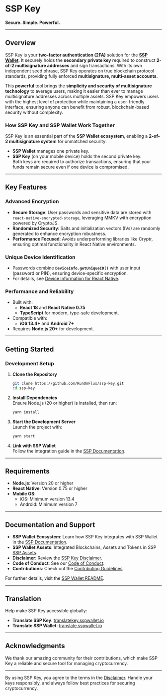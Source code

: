 # SSP Key

**Secure. Simple. Powerful.**

---

## Overview


SSP Key is your **two-factor authentication (2FA)** solution for the  **[SSP Wallet](https://sspwallet.io)**. It securely holds the **secondary private key** required to construct **2-of-2 multisignature addresses** and sign transactions. With its own independent seed phrase, SSP Key operates on true blockchain protocol standards, providing fully enforced **multisignature, multi-asset accounts**.  

This **powerful** tool brings the **simplicity and security of multisignature technology** to average users, making it easier than ever to manage multisignature addresses across multiple assets. SSP Key empowers users with the highest level of protection while maintaining a user-friendly interface, ensuring anyone can benefit from robust, blockchain-based security without complexity.  


### How SSP Key and SSP Wallet Work Together

SSP Key is an essential part of the **SSP Wallet ecosystem**, enabling a **2-of-2 multisignature system** for unmatched security:
- **SSP Wallet** manages one private key.  
- **SSP Key** (on your mobile device) holds the second private key.  
Both keys are required to authorize transactions, ensuring that your funds remain secure even if one device is compromised.

---

## Key Features

### **Advanced Encryption**
- **Secure Storage**: User passwords and sensitive data are stored with `react-native-encrypted-storage`, leveraging MMKV with encryption powered by CryptoJS.
- **Randomized Security**: Salts and initialization vectors (IVs) are randomly generated to enhance encryption robustness.
- **Performance Focused**: Avoids underperforming libraries like Cryptr, ensuring optimal functionality in React Native environments.

### **Unique Device Identification**
- Passwords combine **`DeviceInfo.getUniqueID()`** with user input (password or PIN), ensuring device-specific encryption.
- For details, see [Device Information for React Native](https://reactnativeexample.com/device-information-for-react-native-ios-and-android/#getuniqueid).

### **Performance and Reliability**
- Built with:
  - **React 18** and **React Native 0.75**
  - **TypeScript** for modern, type-safe development.
- Compatible with:
  - **iOS 13.4+** and **Android 7+**
- Requires **Node.js 20+** for development.

---

## Getting Started

### Development Setup
1. **Clone the Repository**  
   ```bash
   git clone https://github.com/RunOnFlux/ssp-key.git
   cd ssp-key
   ```

2. **Install Dependencies**  
   Ensure Node.js (20 or higher) is installed, then run:
   ```bash
   yarn install
   ```

3. **Start the Development Server**  
   Launch the project with:
   ```bash
   yarn start
   ```

4. **Link with SSP Wallet**  
   Follow the integration guide in the [SSP Documentation](https://sspwallet.gitbook.io/docs).

---

## Requirements

- **Node.js**: Version 20 or higher  
- **React Native**: Version 0.75 or higher  
- **Mobile OS**:
  - iOS: Minimum version 13.4
  - Android: Minimum version 7  

---

## Documentation and Support

- **SSP Wallet Ecosystem**: Learn how SSP Key integrates with SSP Wallet in the [SSP Documentation](https://sspwallet.gitbook.io/docs).
- **SSP Wallet Assets**: Integrated Blockchains, Assets and Tokens in SSP [SSP Assets](https://docs.google.com/spreadsheets/d/1GUqGeV4hCwjKlxazY1vPY52owrEqXQ1UTchOKfkyS7c).
- **Disclaimer**: Review the [SSP Key Disclaimer](https://github.com/RunOnFlux/ssp-key/blob/master/DISCLAIMER.md).  
- **Code of Conduct**: See our [Code of Conduct](https://github.com/RunOnFlux/ssp-key/blob/master/CODE_OF_CONDUCT.md).  
- **Contributions**: Check out the [Contributing Guidelines](https://github.com/RunOnFlux/ssp-key/blob/master/CONTRIBUTING.md).  

For further details, visit the [SSP Wallet README](https://github.com/RunOnFlux/ssp-wallet/blob/master/README.md).

---

## Translation

Help make SSP Key accessible globally:  
- **Translate SSP Key**: [translatekey.sspwallet.io](https://translatekey.sspwallet.io)  
- **Translate SSP Wallet**: [translate.sspwallet.io](https://translate.sspwallet.io)  

---

## Acknowledgments

We thank our amazing community for their contributions, which make SSP Key a reliable and secure tool for managing cryptocurrency.

---

By using SSP Key, you agree to the terms in the [Disclaimer](https://github.com/RunOnFlux/ssp-key/blob/master/DISCLAIMER.md). Handle your keys responsibly, and always follow best practices for securing cryptocurrency.
